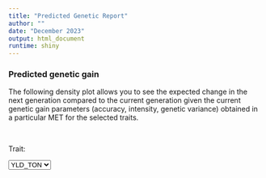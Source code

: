```yaml
---
title: "Predicted Genetic Report"
author: ""
date: "December 2023"
output: html_document
runtime: shiny
---
```





### Predicted genetic gain

The following density plot allows you to see the expected change in the next generation compared to the current generation given the current genetic gain parameters (accuracy, intensity, genetic variance) obtained in a particular MET for the selected traits.

<p>&nbsp;</p>

<!--html_preserve--><div class="form-group shiny-input-container">
<label class="control-label" id="pggApp_1-traitFilterPredictions2D2-label" for="pggApp_1-traitFilterPredictions2D2">Trait:</label>
<div>
<select id="pggApp_1-traitFilterPredictions2D2" class="shiny-input-select"><option value="YLD_TON" selected>YLD_TON</option></select>
<script type="application/json" data-for="pggApp_1-traitFilterPredictions2D2" data-nonempty="">{"plugins":["selectize-plugin-a11y"]}</script>
</div>
</div><!--/html_preserve-->

<!--html_preserve--><div class="plotly html-widget html-widget-output shiny-report-size shiny-report-theme html-fill-item-overflow-hidden html-fill-item" id="pggApp_1-outb31a32e664defb3c" style="width:100%;height:400px;"></div><!--/html_preserve-->

